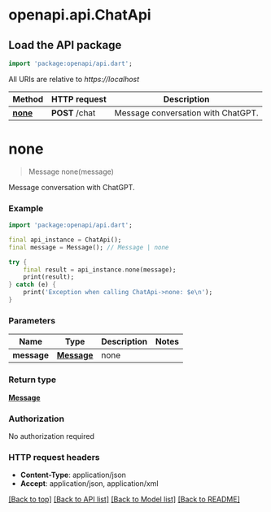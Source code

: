 # openapi.api.ChatApi

## Load the API package
```dart
import 'package:openapi/api.dart';
```

All URIs are relative to *https://localhost*

Method | HTTP request | Description
------------- | ------------- | -------------
[**none**](ChatApi.md#none) | **POST** /chat | Message conversation with ChatGPT.


# **none**
> Message none(message)

Message conversation with ChatGPT.

### Example
```dart
import 'package:openapi/api.dart';

final api_instance = ChatApi();
final message = Message(); // Message | none

try {
    final result = api_instance.none(message);
    print(result);
} catch (e) {
    print('Exception when calling ChatApi->none: $e\n');
}
```

### Parameters

Name | Type | Description  | Notes
------------- | ------------- | ------------- | -------------
 **message** | [**Message**](Message.md)| none | 

### Return type

[**Message**](Message.md)

### Authorization

No authorization required

### HTTP request headers

 - **Content-Type**: application/json
 - **Accept**: application/json, application/xml

[[Back to top]](#) [[Back to API list]](../README.md#documentation-for-api-endpoints) [[Back to Model list]](../README.md#documentation-for-models) [[Back to README]](../README.md)

